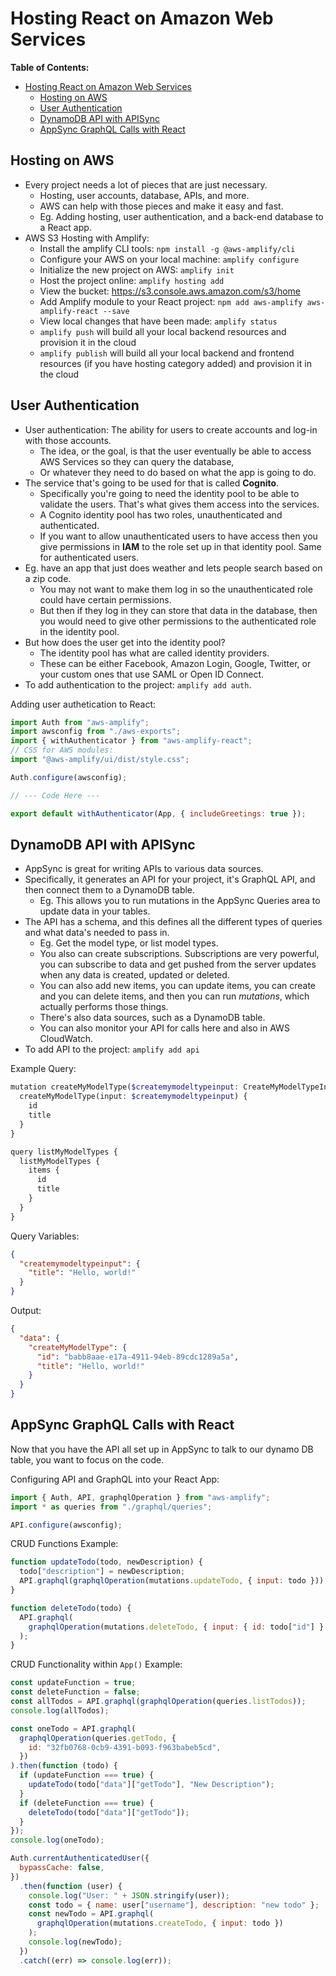 # Hosting React on Amazon Web Services

**Table of Contents:**

- [Hosting React on Amazon Web Services](#hosting-react-on-amazon-web-services)
  - [Hosting on AWS](#hosting-on-aws)
  - [User Authentication](#user-authentication)
  - [DynamoDB API with APISync](#dynamodb-api-with-apisync)
  - [AppSync GraphQL Calls with React](#appsync-graphql-calls-with-react)

## Hosting on AWS

- Every project needs a lot of pieces that are just necessary.
  - Hosting, user accounts, database, APIs, and more.
  - AWS can help with those pieces and make it easy and fast.
  - Eg. Adding hosting, user authentication, and a back-end database to a React app.
- AWS S3 Hosting with Amplify:
  - Install the amplify CLI tools: `npm install -g @aws-amplify/cli`
  - Configure your AWS on your local machine: `amplify configure`
  - Initialize the new project on AWS: `amplify init`
  - Host the project online: `amplify hosting add`
  - View the bucket: <https://s3.console.aws.amazon.com/s3/home>
  - Add Amplify module to your React project: `npm add aws-amplify aws-amplify-react --save`
  - View local changes that have been made: `amplify status`
  - `amplify push` will build all your local backend resources and provision it in the cloud
  - `amplify publish` will build all your local backend and frontend resources (if you have hosting category added) and provision it in the cloud

## User Authentication

- User authentication: The ability for users to create accounts and log-in with those accounts.
  - The idea, or the goal, is that the user eventually be able to access AWS Services so they can query the database,
  - Or whatever they need to do based on what the app is going to do.
- The service that's going to be used for that is called **Cognito**.
  - Specifically you're going to need the identity pool to be able to validate the users. That's what gives them access into the services.
  - A Cognito identity pool has two roles, unauthenticated and authenticated.
  - If you want to allow unauthenticated users to have access then you give permissions in **IAM** to the role set up in that identity pool. Same for authenticated users.
- Eg. have an app that just does weather and lets people search based on a zip code.
  - You may not want to make them log in so the unauthenticated role could have certain permissions.
  - But then if they log in they can store that data in the database, then you would need to give other permissions to the authenticated role in the identity pool.
- But how does the user get into the identity pool?
  - The identity pool has what are called identity providers.
  - These can be either Facebook, Amazon Login, Google, Twitter, or your custom ones that use SAML or Open ID Connect.
- To add authentication to the project: `amplify add auth`.

Adding user authetication to React:

```js
import Auth from "aws-amplify";
import awsconfig from "./aws-exports";
import { withAuthenticator } from "aws-amplify-react";
// CSS for AWS modules:
import "@aws-amplify/ui/dist/style.css";

Auth.configure(awsconfig);

// --- Code Here ---

export default withAuthenticator(App, { includeGreetings: true });
```

## DynamoDB API with APISync

- AppSync is great for writing APIs to various data sources.
- Specifically, it generates an API for your project, it's GraphQL API, and then connect them to a DynamoDB table.
  - Eg. This allows you to run mutations in the AppSync Queries area to update data in your tables.
- The API has a schema, and this defines all the different types of queries and what data's needed to pass in.
  - Eg. Get the model type, or list model types.
  - You also can create subscriptions. Subscriptions are very powerful, you can subscribe to data and get pushed from the server updates when any data is created, updated or deleted.
  - You can also add new items, you can update items, you can create and you can delete items, and then you can run _mutations_, which actually performs those things.
  - There's also data sources, such as a DynamoDB table.
  - You can also monitor your API for calls here and also in AWS CloudWatch.
- To add API to the project: `amplify add api`

Example Query:

```php
mutation createMyModelType($createmymodeltypeinput: CreateMyModelTypeInput!) {
  createMyModelType(input: $createmymodeltypeinput) {
    id
    title
  }
}

query listMyModelTypes {
  listMyModelTypes {
    items {
      id
      title
    }
  }
}
```

Query Variables:

```json
{
  "createmymodeltypeinput": {
    "title": "Hello, world!"
  }
}
```

Output:

```json
{
  "data": {
    "createMyModelType": {
      "id": "babb8aae-e17a-4911-94eb-89cdc1289a5a",
      "title": "Hello, world!"
    }
  }
}
```

## AppSync GraphQL Calls with React

Now that you have the API all set up in AppSync to talk to our dynamo DB table, you want to focus on the code.

Configuring API and GraphQL into your React App:

```javascript
import { Auth, API, graphqlOperation } from "aws-amplify";
import * as queries from "./graphql/queries";

API.configure(awsconfig);
```

CRUD Functions Example:

```javascript
function updateTodo(todo, newDescription) {
  todo["description"] = newDescription;
  API.graphql(graphqlOperation(mutations.updateTodo, { input: todo }));
}

function deleteTodo(todo) {
  API.graphql(
    graphqlOperation(mutations.deleteTodo, { input: { id: todo["id"] } })
  );
}
```

CRUD Functionality within `App()` Example:

```javascript
const updateFunction = true;
const deleteFunction = false;
const allTodos = API.graphql(graphqlOperation(queries.listTodos));
console.log(allTodos);

const oneTodo = API.graphql(
  graphqlOperation(queries.getTodo, {
    id: "32fb0768-0cb9-4391-b093-f963babeb5cd",
  })
).then(function (todo) {
  if (updateFunction === true) {
    updateTodo(todo["data"]["getTodo"], "New Description");
  }
  if (deleteFunction === true) {
    deleteTodo(todo["data"]["getTodo"]);
  }
});
console.log(oneTodo);

Auth.currentAuthenticatedUser({
  bypassCache: false,
})
  .then(function (user) {
    console.log("User: " + JSON.stringify(user));
    const todo = { name: user["username"], description: "new todo" };
    const newTodo = API.graphql(
      graphqlOperation(mutations.createTodo, { input: todo })
    );
    console.log(newTodo);
  })
  .catch((err) => console.log(err));
```
